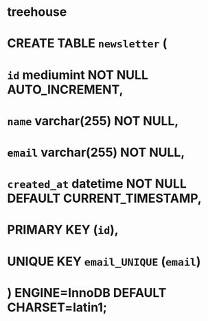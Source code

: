 # treehouse

# CREATE TABLE `newsletter` (
#   `id` mediumint NOT NULL AUTO_INCREMENT,
#   `name` varchar(255) NOT NULL,
#   `email` varchar(255) NOT NULL,
#   `created_at` datetime NOT NULL DEFAULT CURRENT_TIMESTAMP,
#   PRIMARY KEY (`id`),
#   UNIQUE KEY `email_UNIQUE` (`email`)
#  ) ENGINE=InnoDB DEFAULT CHARSET=latin1;

